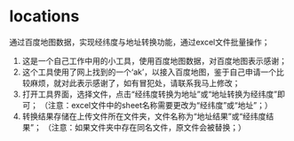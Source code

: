 # locations
通过百度地图数据，实现经纬度与地址转换功能，通过excel文件批量操作；

1. 这是一个自己工作中用的小工具，使用百度地图数据，对百度地图表示感谢；
2. 这个工具使用了网上找到的一个‘ak’，以接入百度地图，鉴于自己申请一个比较麻烦，就对此表示感谢了，如有冒犯处，请联系我马上修改；
3. 打开工具界面，选择文件，点击“经纬度转换为地址”或“地址转换为经纬度”即可；
   （注意：excel文件中的sheet名称需要更改为“经纬度”或“地址”；）
4. 转换结果存储在上传文件所在文件夹，文件名称为“地址结果”或“经纬度结果”；
   （注意：如果文件夹中存在同名文件，原文件会被替换；）
